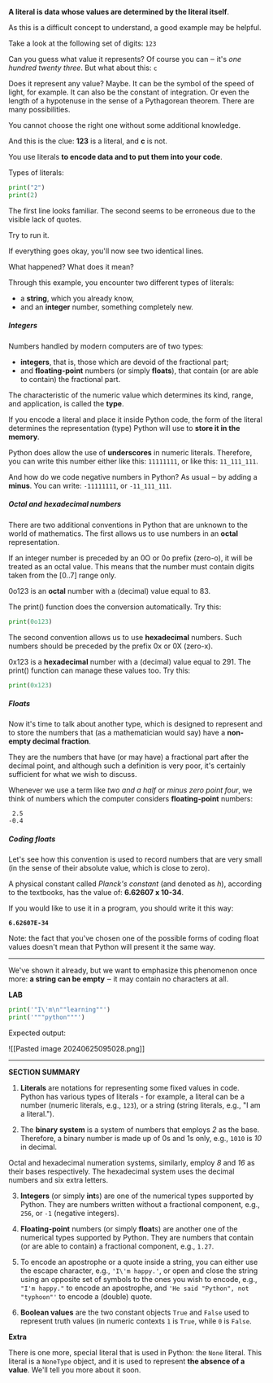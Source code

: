 **A literal is data whose values are determined by the literal itself**.

As this is a difficult concept to understand, a good example may be helpful.

Take a look at the following set of digits: `123`

Can you guess what value it represents? Of course you can ‒ it's _one hundred twenty three_.
But what about this: `c`

Does it represent any value? Maybe. It can be the symbol of the speed of light, for example. It can also be the constant of integration. Or even the length of a hypotenuse in the sense of a Pythagorean theorem. There are many possibilities.

You cannot choose the right one without some additional knowledge.

And this is the clue: **123** is a literal, and **c** is not.

You use literals **to encode data and to put them into your code**.

Types of literals:

```python
print("2")
print(2)
```

The first line looks familiar. The second seems to be erroneous due to the visible lack of quotes.

Try to run it.

If everything goes okay, you'll now see two identical lines.

What happened? What does it mean?

Through this example, you encounter two different types of literals:

- a **string**, which you already know,
- and an **integer** number, something completely new.

##### Integers

Numbers handled by modern computers are of two types:

- **integers**, that is, those which are devoid of the fractional part;
- and **floating-point** numbers (or simply **floats**), that contain (or are able to contain) the fractional part.

The characteristic of the numeric value which determines its kind, range, and application, is called the **type**.

If you encode a literal and place it inside Python code, the form of the literal determines the representation (type) Python will use to **store it in the memory**.

 Python does allow the use of **underscores** in numeric literals. Therefore, you can write this number either like this: `11111111`, or like this: `11_111_111`.

And how do we code negative numbers in Python? As usual ‒ by adding a **minus**. You can write: `-11111111`, or `-11_111_111`.

#####  Octal and hexadecimal numbers

There are two additional conventions in Python that are unknown to the world of mathematics. The first allows us to use numbers in an **octal** representation.

If an integer number is preceded by an 0O or 0o prefix (zero-o), it will be treated as an octal value. This means that the number must contain digits taken from the [0..7] range only.

0o123 is an **octal** number with a (decimal) value equal to 83.

The print() function does the conversion automatically. Try this:

```python
print(0o123)
```

The second convention allows us to use **hexadecimal** numbers. Such numbers should be preceded by the prefix 0x or 0X (zero-x).

0x123 is a **hexadecimal** number with a (decimal) value equal to 291. The print() function can manage these values too. Try this:

```python
print(0x123)
```

##### Floats

Now it's time to talk about another type, which is designed to represent and to store the numbers that (as a mathematician would say) have a **non-empty decimal fraction**.

They are the numbers that have (or may have) a fractional part after the decimal point, and although such a definition is very poor, it's certainly sufficient for what we wish to discuss.

Whenever we use a term like _two and a half_ or _minus zero point four_, we think of numbers which the computer considers **floating-point** numbers:

```output
 2.5
-0.4
```

##### Coding floats

Let's see how this convention is used to record numbers that are very small (in the sense of their absolute value, which is close to zero).

A physical constant called _Planck's constant_ (and denoted as _h_), according to the textbooks, has the value of: **6.62607 x 10-34**.

If you would like to use it in a program, you should write it this way:

**` 6.62607E-34 `**

Note: the fact that you've chosen one of the possible forms of coding float values doesn't mean that Python will present it the same way.

---

We've shown it already, but we want to emphasize this phenomenon once more: **a string can be empty** ‒ it may contain no characters at all.

**LAB**

```python
print('"I\'m\n""learning""')
print('"""python"""')
```

Expected output:

![[Pasted image 20240625095028.png]]

---

**SECTION SUMMARY**

1. **Literals** are notations for representing some fixed values in code. Python has various types of literals - for example, a literal can be a number (numeric literals, e.g., `123`), or a string (string literals, e.g., "I am a literal.").

2. The **binary system** is a system of numbers that employs _2_ as the base. Therefore, a binary number is made up of 0s and 1s only, e.g., `1010` is _10_ in decimal.

Octal and hexadecimal numeration systems, similarly, employ _8_ and _16_ as their bases respectively. The hexadecimal system uses the decimal numbers and six extra letters.

3. **Integers** (or simply **int**s) are one of the numerical types supported by Python. They are numbers written without a fractional component, e.g., `256`, or `-1` (negative integers).

4. **Floating-point** numbers (or simply **float**s) are another one of the numerical types supported by Python. They are numbers that contain (or are able to contain) a fractional component, e.g., `1.27`.

5. To encode an apostrophe or a quote inside a string, you can either use the escape character, e.g., `'I\'m happy.'`, or open and close the string using an opposite set of symbols to the ones you wish to encode, e.g., `"I'm happy."` to encode an apostrophe, and `'He said "Python", not "typhoon"'` to encode a (double) quote.

6. **Boolean values** are the two constant objects `True` and `False` used to represent truth values (in numeric contexts `1` is `True`, while `0` is `False`.

  

**Extra**  

There is one more, special literal that is used in Python: the `None` literal. This literal is a `NoneType` object, and it is used to represent **the absence of a value**. We'll tell you more about it soon.

